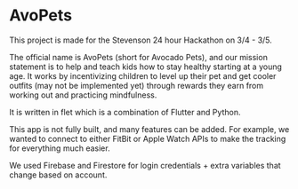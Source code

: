# AvoPets

This project is made for the Stevenson 24 hour Hackathon on 3/4 - 3/5.

The official name is AvoPets (short for Avocado Pets), and our mission statement is to help and teach kids how to stay healthy starting at a young age. It works by incentivizing children to level up their pet and get cooler outfits (may not be implemented yet) through rewards they earn from working out and practicing mindfulness.

It is written in flet which is a combination of Flutter and Python.

This app is not fully built, and many features can be added.
For example, we wanted to connect to either FitBit or Apple Watch APIs to make the tracking for everything much easier.

We used Firebase and Firestore for login credentials + extra variables that change based on account.

